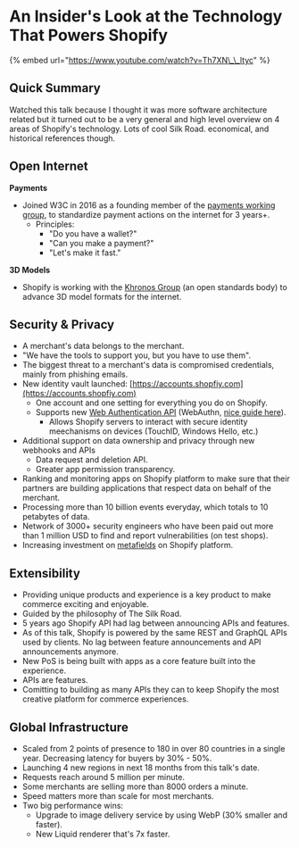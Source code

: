 # An Insider's Look at the Technology That Powers Shopify

{% embed url="https://www.youtube.com/watch?v=Th7XN\_\_ltyc" %}

## Quick Summary

Watched this talk because I thought it was more software architecture related but it turned out to be a very general and high level overview on 4 areas of Shopify's technology. Lots of cool Silk Road. economical, and historical references though.

## Open Internet

**Payments**

* Joined W3C in 2016 as a founding member of the [payments working group](https://www.w3.org/Payments/WG/), to standardize payment actions on the internet for 3 years+.
  * Principles:
    * "Do you have a wallet?"
    * "Can you make a payment?"
    * "Let's make it fast."

**3D Models**

* Shopify is working with the [Khronos Group](https://khronos.org) \(an open standards body\) to advance 3D model formats for the internet.

## Security & Privacy

* A merchant's data belongs to the merchant.
* "We have the tools to support you, but you have to use them".
* The biggest threat to a merchant's data is compromised credentials, mainly from phishing emails.
* New identity vault launched: [https://accounts.shopfiy.com](https://accounts.shopfiy.com)
  * One account and one setting for everything you do on Shopify.
  * Supports new [Web Authentication API](https://www.w3.org/TR/webauthn/) \(WebAuthn, [nice guide here](https://webauthn.guide/)\).
    * Allows Shopify servers to interact with secure identity meechanisms on devices \(TouchID, Windows Hello, etc.\)
* Additional support on data ownership and privacy through new webhooks and APIs 
  * Data request and deletion API.
  * Greater app permission transparency.
* Ranking and monitoring apps on Shopify platform to make sure that their partners are building applications that respect data on behalf of the merchant.
* Processing more than 10 billion events everyday, which totals to 10 petabytes of data.
* Network of 3000+ security engineers who have been paid out more than 1 million USD to find and report vulnerabilities \(on test shops\).
* Increasing investment on [metafields](https://help.shopify.com/en/manual/products/metafields) on Shopify platform.

## Extensibility

* Providing unique products and experience is a key product to make commerce exciting and enjoyable.
* Guided by the philosophy of The Silk Road.
* 5 years ago Shopify API had lag between announcing APIs and features.
* As of this talk, Shopify is powered by the same REST and GraphQL APIs used by clients. No lag between feature announcements and API announcements anymore.
* New PoS is being built with apps as a core feature built into the experience.
* APIs are features.
* Comitting to building as many APIs they can to keep Shopify the most creative platform for commerce experiences.

## Global Infrastructure

* Scaled from 2 points of presence to 180 in over 80 countries in a single year. Decreasing latency for buyers by 30%  - 50%.
* Launching 4 new regions in next 18 months from this talk's date.
* Requests reach around 5 million per minute.
* Some merchants are selling more than 8000 orders a minute.
* Speed matters more than scale for most merchants.
* Two big performance wins:
  * Upgrade to image delivery service by using WebP \(30% smaller and faster\).
  * New Liquid renderer that's 7x faster.

